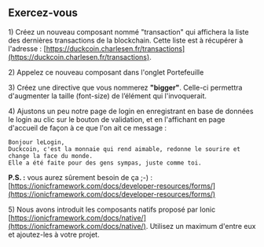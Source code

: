## Exercez-vous

1\) Créez un nouveau composant nommé "transaction" qui affichera la liste des dernières transactions de la blockchain. Cette liste est à récupérer à l'adresse : [https://duckcoin.charlesen.fr/transactions](https://duckcoin.charlesen.fr/transactions).

2\) Appelez ce nouveau composant dans l'onglet Portefeuille

3\) Créez une directive que vous nommerez **"bigger"**. Celle-ci permettra d'augmenter la taille \(font-size\) de l’élément qui l'invoquerait.

4\) Ajustons un peu notre page de login en enregistrant en base de données le login au clic sur le bouton de validation, et en l'affichant en page d'accueil de façon à ce que l'on ait ce message :

```
Bonjour leLogin,
Duckcoin, c'est la monnaie qui rend aimable, redonne le sourire et change la face du monde.
Elle a été faite pour des gens sympas, juste comme toi.
```

**P.S. :** vous aurez sûrement besoin de ça ;-\) : [https://ionicframework.com/docs/developer-resources/forms/](https://ionicframework.com/docs/developer-resources/forms/)

5\) Nous avons introduit les composants natifs proposé par Ionic [https://ionicframework.com/docs/native/](https://ionicframework.com/docs/native/). Utilisez un maximum d'entre eux et ajoutez-les à votre projet.

